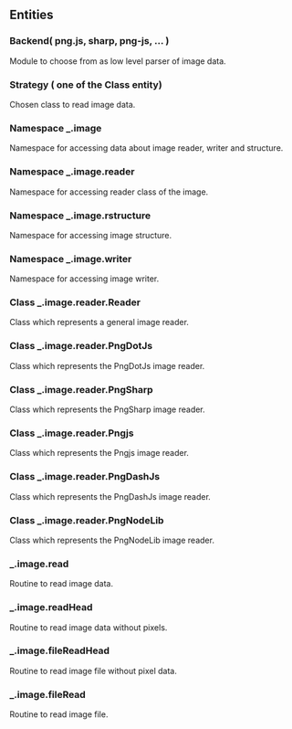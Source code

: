 ## Entities

### Backend( png.js, sharp, png-js, ... )
Module to choose from as low level parser of image data.

### Strategy ( one of the Class entity)
Chosen class to read image data.

### Namespace _.image 
Namespace for accessing data about image reader, writer and structure.

### Namespace _.image.reader
Namespace for accessing reader class of the image.

### Namespace _.image.rstructure
Namespace for accessing image structure.

### Namespace _.image.writer
Namespace for accessing image writer.

### Class _.image.reader.Reader
Class which represents a general image reader.

### Class _.image.reader.PngDotJs
Class which represents the PngDotJs image reader.

### Class _.image.reader.PngSharp
Class which represents the PngSharp image reader.

### Class _.image.reader.Pngjs
Class which represents the Pngjs image reader.

### Class _.image.reader.PngDashJs
Class which represents the PngDashJs image reader.

### Class _.image.reader.PngNodeLib
Class which represents the PngNodeLib image reader.

### _.image.read
Routine to read image data.

### _.image.readHead
Routine to read image data without pixels.

### _.image.fileReadHead
Routine to read image file without pixel data.

### _.image.fileRead
Routine to read image file.